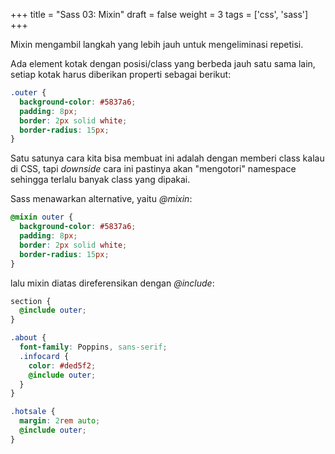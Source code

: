 +++
title = "Sass 03: Mixin"
draft = false
weight = 3
tags = ['css', 'sass']
+++

Mixin mengambil langkah yang lebih jauh untuk mengeliminasi repetisi.

Ada element kotak dengan posisi/class yang berbeda jauh satu sama lain, setiap kotak harus diberikan properti sebagai berikut:

```css
.outer {
  background-color: #5837a6;
  padding: 8px;
  border: 2px solid white;
  border-radius: 15px;
}
```

Satu satunya cara kita bisa membuat ini adalah dengan memberi class kalau di CSS, tapi *downside* cara ini pastinya akan "mengotori" namespace sehingga terlalu banyak class yang dipakai.

Sass menawarkan alternative, yaitu *@mixin*:

```scss
@mixin outer {
  background-color: #5837a6;
  padding: 8px;
  border: 2px solid white;
  border-radius: 15px;
}
```

lalu mixin diatas direferensikan dengan *@include*:

```scss
section {
  @include outer;
}

.about {
  font-family: Poppins, sans-serif;
  .infocard {
    color: #ded5f2;
    @include outer;
  }
}

.hotsale {
  margin: 2rem auto;
  @include outer;
}
```